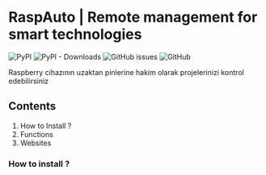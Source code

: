 # RaspAuto | Remote management for smart technologies

![PyPI](https://img.shields.io/pypi/v/raspauto) ![PyPI - Downloads](https://img.shields.io/pypi/dm/raspauto) ![GitHub issues](https://img.shields.io/github/issues-raw/aattk/raspauto) ![GitHub](https://img.shields.io/github/license/aattk/raspauto)

Raspberry cihazının uzaktan pinlerine hakim olarak projelerinizi kontrol edebilirsiniz 


## Contents
1. How to Install ?
2. Functions 
3. Websites

### How to install ?
